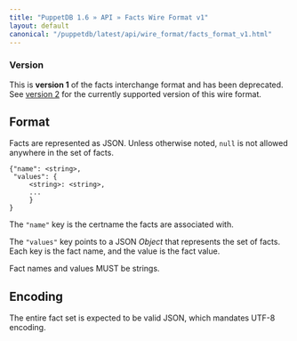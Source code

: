 ```yaml
---
title: "PuppetDB 1.6 » API » Facts Wire Format v1"
layout: default
canonical: "/puppetdb/latest/api/wire_format/facts_format_v1.html"
---
```


[facts_v2]: facts_format_v2.html

### Version

This is **version 1** of the facts interchange format and has been deprecated. See [version 2][facts_v2] for the currently supported version of this wire format.

## Format

Facts are represented as JSON. Unless otherwise noted, `null` is not
allowed anywhere in the set of facts.

    {"name": <string>,
     "values": {
         <string>: <string>,
         ...
         }
    }

The `"name"` key is the certname the facts are associated with.

The `"values"` key points to a JSON _Object_ that represents the set
of facts. Each key is the fact name, and the value is the fact value.

Fact names and values MUST be strings.

## Encoding

The entire fact set is expected to be valid JSON, which mandates UTF-8
encoding.


